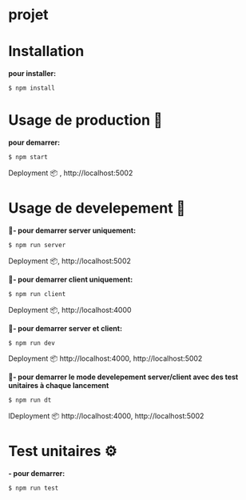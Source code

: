 #  projet

# Installation
**pour installer:**
```bash
$ npm install
```

# Usage de production 🚀

**pour demarrer:**
```bash
$ npm start
```
Deployment  📦 , http://localhost:5002


# Usage de develepement 🔧

**📌- pour demarrer server uniquement:** 
```bash
$ npm run server
```
Deployment  📦, http://localhost:5002

**📌- pour demarrer client uniquement:**
```bash
$ npm run client
```
Deployment  📦, http://localhost:4000

**📌- pour demarrer server et client:**
```bash
$ npm run dev
```
Deployment  📦 http://localhost:4000, http://localhost:5002

**📌- pour demarrer le mode develepement server/client avec des test unitaires à chaque lancement**
```bash
$ npm run dt
```
lDeployment  📦 http://localhost:4000, http://localhost:5002 


# Test unitaires ⚙️
**- pour demarrer:**
```bash
$ npm run test
```


